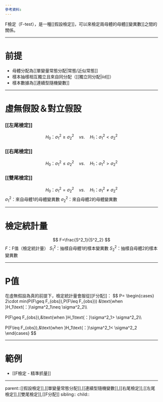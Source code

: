 ```yaml
---
參考資料:
---
```

F檢定（F-test），是一種[[假設檢定]]，可以來檢定兩母體的母體[[變異數]]之間的關係。
- - -
# 前提
- 母體分配為[[單變量常態分配|常態/近似常態]]
- 樣本抽樣相互獨立且來自同分配（[[獨立同分配|iid]]）
- 樣本數據為[[連續型隨機變數]]
- - -
# 虛無假設＆對立假設
### [[左尾檢定]]
$$
H_0\text{：}\sigma^2_1\geq \sigma^2_2\quad vs.\quad H_1\text{：}\sigma^2_1< \sigma^2_2
$$
### [[右尾檢定]]
$$
H_0\text{：}\sigma^2_1\leq \sigma^2_2\quad vs.\quad H_1\text{：}\sigma^2_1>\sigma^2_2
$$
### [[雙尾檢定]]
$$
H_0\text{：}\sigma^2_1=\sigma^2_2\quad vs.\quad H_1\text{：}\sigma^2_1\neq \sigma^2_2
$$
$\sigma^2_1$：來自母體1的母體變異數
$\sigma^2_2$：來自母體2的母體變異數
- - -
# 檢定統計量
$$
F=\frac{S^2_1}{S^2_2}
$$
$F$：F值（檢定統計量）
$S^2_1$：抽樣自母體1的樣本變異數
$S^2_2$：抽樣自母體2的樣本變異數
- - -
# P值
在虛無假設為真的前提下，檢定統計量會服從[[F分配]]：
$$
P=
\begin{cases}
2\cdot min(P(F\geq F_{obs}),P(F\leq F_{obs})) &\text{when }H_1\text{：}\sigma^2_1\neq \sigma^2_2\\\\

P(F\geq F_{obs}),&\text{when }H_1\text{：}\sigma^2_1> \sigma^2_2\\\\

P(F\leq F_{obs}),&\text{when }H_1\text{：}\sigma^2_1< \sigma^2_2
\end{cases}
$$
- - -
# 範例
- [[F檢定 - 精準抓量]]
- - -
parent::[[假設檢定]],[[單變量常態分配]],[[連續型隨機變數]],[[右尾檢定]],[[左尾檢定]],[[雙尾檢定]],[[F分配]]
sibling::
child::